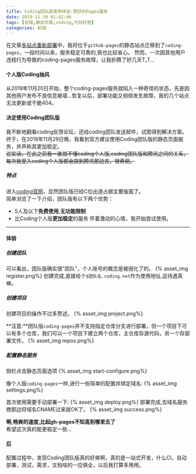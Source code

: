 ```yaml
---
title: Coding团队版使用体验:更好的Pages服务
date: 2019-11-30 01:42:46
tags: [前端,静态页面,coding,代码托管]
categories: 前端
---
```


在文章[多站点重新部署](/2019/08/11/change-deploy/)中，我将位于`github-pages`的静态站点迁移到了`coding-pages`，一段时间以来，服务稳定可靠的,我也比较省心。
然而，一次因其他用户违规行为导致的coding-pages服务故障，让我折腾了好几天T_T...
<!-- more -->
#### 个人版Coding抽风
从2019年11月20日开始，整个coding-pages服务就陷入一种奇怪的状态，先是因其他用户发布不良信息被墙...恢复以后，部署功能又频频发生故障，我的几个站点无法更新或干脆404。
#### 决定使用Coding团队版
我不断地翻看coding反馈论坛，还给coding团队发送邮件，试图得到解决方案。终于，在2019年11月29日晚，我看到官方建议使用Coding团队版的静态页面服务，并声称其更加稳定。   
~~说实话，在此之前我一直搞不懂coding个人版,coding团队版和腾讯之间的关系，每次我登入coding个人版都会跳到腾讯那边去，很奇葩。~~
##### 特点
进入[coding官网](https://coding.net/)，显然团队版已经C位出道占据主要版面了。   
简单浏览了一下介绍，团队版有以下两个优势：
* 5人及以下**免费使用**,**无功能限制**
* 比Coding个人版**更加稳定**的服务
怀着激动的心情，我开始尝试使用。

------

#### 体验
##### 创建团队
可以看出，团队版确实很"团队"，个人账号的概念是被弱化了的。
{% asset_img register.png%}
创建完成,直接给个`$团队名.coding.net`作为使用地址,这待遇真棒。

##### 创建项目
创建项目的操作不过多赘述。
{% asset_img project.png%}

**注意:**团队版`coding-pages`并不支持指定仓库分支进行部署，但一个项目下可以有多个仓库，我们可以一个项目下建立两个仓库，主仓库存源代码，另一个存部署文件。
{% asset_img repos.png%}

##### 配置静态服务
侧栏点击静态页面选项
{% asset_img start-configure.png%}

像个人版`coding-pages`一样,进行一些简单的配置并绑定域名:
{% asset_img settings.png%}  

首次使用需要手动部署一下:
{% asset_img deploy.png%}
部署完成,去域名服务商那边将域名CNAME过来就OK了。
{% asset_img success.png%}

**啊,畅爽的速度,比起gh-pages不知高到哪里去了**   
希望这次真的能更稳定一些...

#### 后
配置过程中，发现Coding团队版真的好爽啊，真的是一站式开发，什么CI，自动部署，测试，需求，文档啥的一应俱全，以后我打算多用用。
